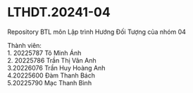 # LTHDT.20241-04
Repository BTL môn Lập trình Hướng Đối Tượng của nhóm 04

Thành viên: <br />
1.<MSSV>  20225787	Tô Minh Ánh <br />
2.<MSSV>	20225786  Trần Thị Vân Anh <br /> 
3.20226076	  Trần Huy Hoàng Anh <br />
4.20225600	Đàm Thanh Bách <br />
5.20225790	Mạc Thanh Bình <br />
